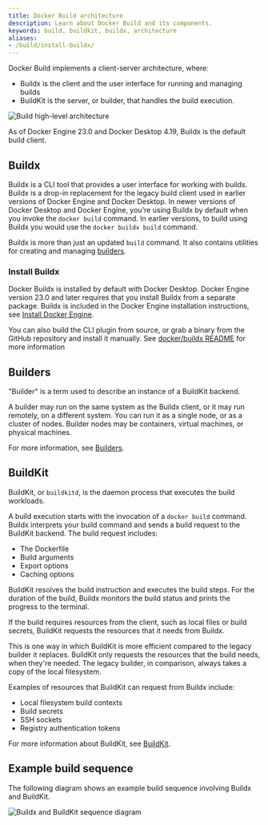 ```yaml
---
title: Docker Build architecture
description: Learn about Docker Build and its components.
keywords: build, buildkit, buildx, architecture
aliases:
- /build/install-buildx/
---
```


Docker Build implements a client-server architecture, where:

- Buildx is the client and the user interface for running and managing builds
- BuildKit is the server, or builder, that handles the build execution.

![Build high-level architecture](images/build/build-high-level-arch.png)

As of Docker Engine 23.0 and Docker Desktop 4.19, Buildx is the default build
client.

## Buildx

Buildx is a CLI tool that provides a user interface for working with builds.
Buildx is a drop-in replacement for the legacy build client used in earlier
versions of Docker Engine and Docker Desktop. In newer versions of Docker
Desktop and Docker Engine, you're using Buildx by default when you invoke the
`docker build` command. In earlier versions, to build using Buildx you would
use the `docker buildx build` command.

Buildx is more than just an updated `build` command. It also contains utilities
for creating and managing [builders](#builders).

### Install Buildx

Docker Buildx is installed by default with Docker Desktop. Docker Engine
version 23.0 and later requires that you install Buildx from a separate
package. Buildx is included in the Docker Engine installation instructions, see
[Install Docker Engine](../engine/install/index.md).

You can also build the CLI plugin from source, or grab a binary from the GitHub
repository and install it manually. See
[docker/buildx README](https://github.com/docker/buildx#manual-download)
for more information

## Builders

"Builder" is a term used to describe an instance of a BuildKit backend.

A builder may run on the same system as the Buildx client, or it may run
remotely, on a different system. You can run it as a single node, or as a cluster
of nodes. Builder nodes may be containers, virtual machines, or physical machines.

For more information, see [Builders](./builders/index.md).

## BuildKit

BuildKit, or `buildkitd`, is the daemon process that executes the build
workloads.

A build execution starts with the invocation of a `docker build` command.
Buildx interprets your build command and sends a build request to the BuildKit
backend. The build request includes:

- The Dockerfile
- Build arguments
- Export options
- Caching options

BuildKit resolves the build instruction and executes the build steps.
For the duration of the build, Buildx monitors the build status and prints
the progress to the terminal.

If the build requires resources from the client, such as local files or build
secrets, BuildKit requests the resources that it needs from Buildx.

This is one way in which BuildKit is more efficient compared to the legacy
builder it replaces. BuildKit only requests the resources that the build needs,
when they're needed. The legacy builder, in comparison, always takes a copy of
the local filesystem.

Examples of resources that BuildKit can request from Buildx include:

- Local filesystem build contexts
- Build secrets
- SSH sockets
- Registry authentication tokens

For more information about BuildKit, see [BuildKit](buildkit/index.md).

## Example build sequence

The following diagram shows an example build sequence involving Buildx and
BuildKit.

![Buildx and BuildKit sequence diagram](images/build/build-execution.png)
